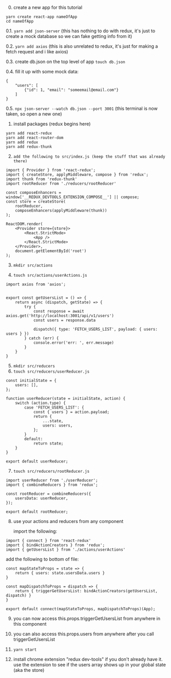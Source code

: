 0. create a new app for this tutorial

```
yarn create react-app nameOfApp
cd nameOfApp
```

0.1. `yarn add json-server` (this has nothing to do with redux, it's just to create a mock database so we can fake getting info from it)

0.2. `yarn add axios` (this is also unrelated to redux, it's just for making a fetch request and i like axios)

0.3. create db.json on the top level of app `touch db.json`

0.4. fill it up with some mock data:

```
{
	"users": [
		{"id": 1, "email": "someemail@email.com"}
	]
}
```

0.5. `npx json-server --watch db.json --port 3001` (this terminal is now taken, so open a new one)

1. install packages (redux begins here)

```
yarn add react-redux
yarn add react-router-dom
yarn add redux
yarn add redux-thunk
```

2. `add the following to src/index.js (keep the stuff that was already there)`

```
import { Provider } from 'react-redux';
import { createStore, applyMiddleware, compose } from 'redux';
import thunk from 'redux-thunk'
import rootReducer from './reducers/rootReducer'

const composeEnhancers = window['__REDUX_DEVTOOLS_EXTENSION_COMPOSE__'] || compose;
const store = createStore(
	rootReducer,
	composeEnhancers(applyMiddleware(thunk))
);

ReactDOM.render(
	<Provider store={store}>
		<React.StrictMode>
			<App />
		</React.StrictMode>
	</Provider>,
	document.getElementById('root')
);
```

3. `mkdir src/actions`

4. `touch src/actions/userActions.js`

```
import axios from 'axios';


export const getUsersList = () => {
	return async (dispatch, getState) => {
		try {
			const response = await axios.get('http://localhost:3001/api/v1/users')
			const users = response.data

			dispatch({ type: 'FETCH_USERS_LIST', payload: { users: users } })
		} catch (err) {
			console.error('err: ', err.message)
		}
	}
}
```

5. `mkdir src/reducers`
6. `touch src/reducers/userReducer.js`

```
const initialState = {
	users: [],
};

function userReducer(state = initialState, action) {
	switch (action.type) {
		case 'FETCH_USERS_LIST': {
			const { users } = action.payload;
			return {
				...state,
				users: users,
			};
		}
		default:
			return state;
	}
}

export default userReducer;
```

7. `touch src/reducers/rootReducer.js`

```
import userReducer from './userReducer';
import { combineReducers } from 'redux';

const rootReducer = combineReducers({
	usersData: userReducer,
});

export default rootReducer;
```

8. use your actions and reducers from any component

    import the following:

```
import { connect } from 'react-redux'
import { bindActionCreators } from 'redux';
import { getUsersList } from './actions/userActions'
```

add the following to bottom of file:

```
const mapStateToProps = state => {
	return { users: state.usersData.users }
}

const mapDispatchToProps = dispatch => {
	return { triggerGetUsersList: bindActionCreators(getUsersList, dispatch) }
}

export default connect(mapStateToProps, mapDispatchToProps)(App);
```

9. you can now access this.props.triggerGetUsersList from anywhere in this component

10. you can also access this.props.users from anywhere after you call triggerGetUsersList

11. `yarn start`

12. install chrome extension "redux dev-tools" if you don't already have it. use the extension to see if the users array shows up in your global state (aka the store)

